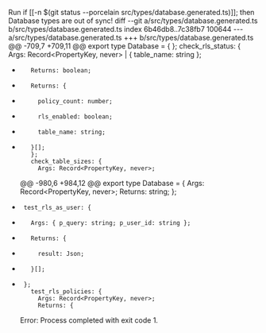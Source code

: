 Run if [[-n $(git status --porcelain src/types/database.generated.ts)]]; then
Database types are out of sync!
diff --git a/src/types/database.generated.ts b/src/types/database.generated.ts
index 6b46db8..7c38fb7 100644
--- a/src/types/database.generated.ts
+++ b/src/types/database.generated.ts
@@ -709,7 +709,11 @@ export type Database = {
};
check_rls_status: {
Args: Record<PropertyKey, never> | { table_name: string };

-        Returns: boolean;

*        Returns: {
*          policy_count: number;
*          rls_enabled: boolean;
*          table_name: string;
*        }[];
         };
         check_table_sizes: {
           Args: Record<PropertyKey, never>;
  @@ -980,6 +984,12 @@ export type Database = {
  Args: Record<PropertyKey, never>;
  Returns: string;
  };
*      test_rls_as_user: {
*        Args: { p_query: string; p_user_id: string };
*        Returns: {
*          result: Json;
*        }[];
*      };
         test_rls_policies: {
           Args: Record<PropertyKey, never>;
           Returns: {
  Error: Process completed with exit code 1.
